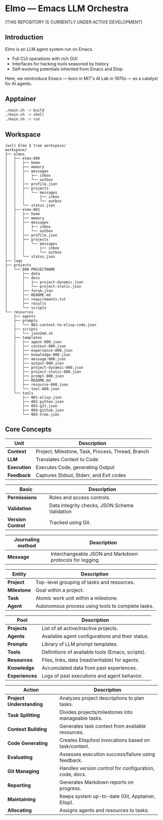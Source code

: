 <!-- ---
!-- title: 2024-12-23 23:47:52
!-- author: ywata-note-win
!-- date: /home/ywatanabe/.emacs.d/lisp/Elmo/README.md
!-- --- -->

# Elmo — Emacs LLM Orchestra

(THIS REPOSITORY IS CURRENTLY UNDER ACTIVE DEVELOPMENT)

## Introduction
Elmo is an LLM agent system run on Emacs.
- Full CUI operations with rich GUI
- Interfaces for hacking tools seasoned by history
- Self-evolving potentials inherited from Emacs and Elisp

Here, we reintroduce Emacs — born in MIT's AI Lab in 1970s — as a catalyst for AI agents.

## Apptainer

``` bash
./main.sh -m build
./main.sh -m shell
./main.sh -m run
```

## Workspace

``` plaintext
(wsl) Elmo $ tree workspace/
workspace/
├── elmos
│   ├── elmo-000
│   │   ├── home
│   │   ├── memory
│   │   ├── messages
│   │   │   ├── inbox
│   │   │   └── outbox
│   │   ├── profile.json
│   │   ├── projects
│   │   │   └── messages
│   │   │       ├── inbox
│   │   │       └── outbox
│   │   └── status.json
│   ├── elmo-001
│   │   ├── home
│   │   ├── memory
│   │   ├── messages
│   │   │   ├── inbox
│   │   │   └── outbox
│   │   ├── profile.json
│   │   ├── projects
│   │   │   └── messages
│   │   │       ├── inbox
│   │   │       └── outbox
│   │   └── status.json
├── logs
├── projects
│   └── 000-PROJECTNAME
│       ├── data
│       ├── docs
│       │   ├── project-dynamic.json
│       │   └── project-static.json
│       ├── forum.json
│       ├── README.md
│       ├── requirements.txt
│       ├── results
│       └── scripts
└── resources
    ├── agents
    ├── prompts
    │   └── 001-context-to-elisp-code.json
    ├── scripts
    │   └── json2md.sh
    ├── templates
    │   ├── agent-000.json
    │   ├── context-000.json
    │   ├── experience-000.json
    │   ├── knowledge-000.json
    │   ├── message-000.json
    │   ├── output-000.json
    │   ├── project-dynamic-000.json
    │   ├── project-static-000.json
    │   ├── prompt-000.json
    │   ├── README.md
    │   ├── resource-000.json
    │   └── tool-000.json
    └── tools
        ├── 001-elisp.json
        ├── 002-python.json
        ├── 003-git.json
        ├── 004-github.json
        └── 005-tree.json
```



## Core Concepts

| Unit          | Description                                       |
|---------------|---------------------------------------------------|
| **Context**   | Project, Milestone, Task, Process, Thread, Branch |
| **LLM**       | Translates Context to Code                        |
| **Execution** | Executes Code, generating Output                  |
| **Feedback**  | Captures Stdout, Stderr, and Exit codes           |

| Basic               | Description                                   |
|---------------------|-----------------------------------------------|
| **Permissions**     | Roles and access controls.                    |
| **Validation**      | Data integrity checks, JSON Schema Validation |
| **Version Control** | Tracked using Git.                            |

| Journaling method | Description                                              |
|-------------------|----------------------------------------------------------|
| **Message**       | Interchangeable JSON and Markdown protocols for logging. |

| Entity        | Description                                       |
|---------------|---------------------------------------------------|
| **Project**   | Top-level grouping of tasks and resources.        |
| **Milestone** | Goal within a project.                            |
| **Task**      | Atomic work unit within a milestone.              |
| **Agent**     | Autonomous process using tools to complete tasks. |

| Pool            | Description                                      |
|-----------------|--------------------------------------------------|
| **Projects**    | List of all active/inactive projects.            |
| **Agents**      | Available agent configurations and their status. |
| **Prompts**     | Library of LLM prompt templates.                 |
| **Tools**       | Definitions of available tools (Emacs, scripts). |
| **Resources**   | Files, links, data (read/writable) for agents.   |
| **Knowledge**   | Accumulated data from past experiences.          |
| **Experiences** | Logs of past executions and agent behavior.      |

| Action                    | Description                                            |
|---------------------------|--------------------------------------------------------|
| **Project Understanding** | Analyzes project descriptions to plan tasks.           |
| **Task Splitting**        | Divides projects/milestones into manageable tasks.     |
| **Context Building**      | Generates task context from available resources.       |
| **Code Generating**       | Creates Elisp/tool invocations based on task/context.  |
| **Evaluating**            | Assesses execution success/failure using feedback.     |
| **Git Managing**          | Handles version control for configuration, code, docs. |
| **Reporting**             | Generates Markdown reports on progress.                |
| **Maintaining**           | Keeps system up-to-date (Git, Apptainer, Elisp).       |
| **Allocating**            | Assigns agents and resources to tasks.                 |
